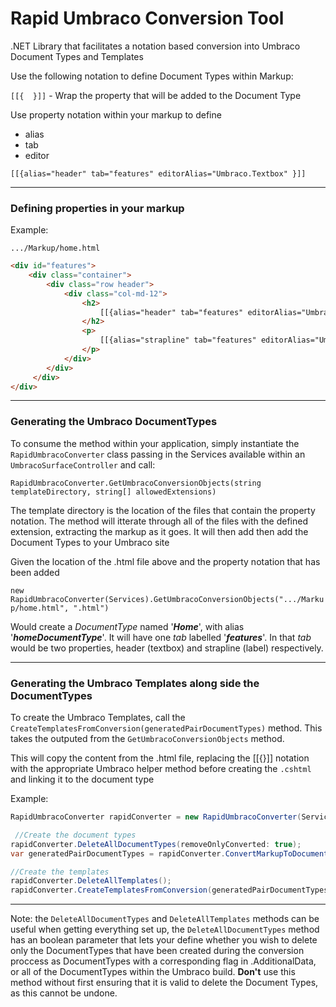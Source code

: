 # Rapid Umbraco Conversion Tool
.NET Library that facilitates a notation based conversion into Umbraco Document Types and Templates

Use the following notation to define Document Types within Markup: 

```[[{  }]]``` - Wrap the property that will be added to the Document Type

Use property notation within your markup to define

* alias
* tab
* editor

```[[{alias="header" tab="features" editorAlias="Umbraco.Textbox" }]]```

***

### Defining properties in your markup

Example:

```.../Markup/home.html```

```html
<div id="features">
    <div class="container">
        <div class="row header">
            <div class="col-md-12">
                <h2>
                    [[{alias="header" tab="features" editorAlias="Umbraco.Textbox" }]]
                </h2>
                <p>
                    [[{alias="strapline" tab="features" editorAlias="Umbraco.NoEdit" }]]
                </p>
            </div>
        </div>
     </div>
</div>
```

***

### Generating the Umbraco DocumentTypes
To consume the method within your application, simply instantiate the ```RapidUmbracoConverter``` class passing in the Services available within an ```UmbracoSurfaceController``` and call: 

```RapidUmbracoConverter.GetUmbracoConversionObjects(string templateDirectory, string[] allowedExtensions)```


The template directory is the location of the files that contain the property notation. The method will itterate through all of the files with the defined extension, extracting the markup as it goes. It will then add then add the Document Types to your Umbraco site

Given the location of the .html file above and the property notation that has been added

```new RapidUmbracoConverter(Services).GetUmbracoConversionObjects(".../Markup/home.html", ".html")```

Would create a _DocumentType_ named '**_Home_**', with alias '**_homeDocumentType_**'. It will have one _tab_ labelled '**_features_**'. In that _tab_ would be two properties, header (textbox) and strapline (label) respectively. 

______

### Generating the Umbraco Templates along side the DocumentTypes

To create the Umbraco Templates, call the ```CreateTemplatesFromConversion(generatedPairDocumentTypes)``` method. This takes the  outputed from the ```GetUmbracoConversionObjects``` method.

This will copy the content from the .html file, replacing the [[{}]] notation with the appropriate Umbraco helper method before creating the ```.cshtml``` and linking it to the document type

Example:

```C#
RapidUmbracoConverter rapidConverter = new RapidUmbracoConverter(Services);

 //Create the document types
rapidConverter.DeleteAllDocumentTypes(removeOnlyConverted: true);
var generatedPairDocumentTypes = rapidConverter.ConvertMarkupToDocumentTypes(templateDirectory, ".html");

//Create the templates
rapidConverter.DeleteAllTemplates();
rapidConverter.CreateTemplatesFromConversion(generatedPairDocumentTypes);
```
***
Note: the ```DeleteAllDocumentTypes``` and ```DeleteAllTemplates``` methods can be useful when getting everything set up, the ```DeleteAllDocumentTypes``` method has an boolean parameter that lets your define whether you wish to delete only the DocumentTypes that have been created during the conversion proccess as DocumentTypes with a corresponding flag in .AdditionalData, or all of the DocumentTypes within the Umbraco build. **Don't** use this method without first ensuring that it is valid to delete the Document Types, as this cannot be undone. 



